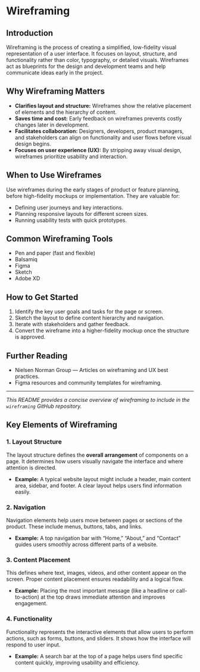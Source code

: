 # Wireframing

## Introduction

Wireframing is the process of creating a simplified, low-fidelity visual representation of a user interface. It focuses on layout, structure, and functionality rather than color, typography, or detailed visuals. Wireframes act as blueprints for the design and development teams and help communicate ideas early in the project.

## Why Wireframing Matters

- **Clarifies layout and structure:** Wireframes show the relative placement of elements and the hierarchy of content.
- **Saves time and cost:** Early feedback on wireframes prevents costly changes later in development.
- **Facilitates collaboration:** Designers, developers, product managers, and stakeholders can align on functionality and user flows before visual design begins.
- **Focuses on user experience (UX):** By stripping away visual design, wireframes prioritize usability and interaction.

## When to Use Wireframes

Use wireframes during the early stages of product or feature planning, before high-fidelity mockups or implementation. They are valuable for:

- Defining user journeys and key interactions.
- Planning responsive layouts for different screen sizes.
- Running usability tests with quick prototypes.

## Common Wireframing Tools

- Pen and paper (fast and flexible)
- Balsamiq
- Figma
- Sketch
- Adobe XD

## How to Get Started

1. Identify the key user goals and tasks for the page or screen.
2. Sketch the layout to define content hierarchy and navigation.
3. Iterate with stakeholders and gather feedback.
4. Convert the wireframe into a higher-fidelity mockup once the structure is approved.

## Further Reading

- Nielsen Norman Group — Articles on wireframing and UX best practices.
- Figma resources and community templates for wireframing.

---

*This README provides a concise overview of wireframing to include in the `wireframing` GitHub repository.*

## Key Elements of Wireframing

### 1. Layout Structure
The layout structure defines the **overall arrangement** of components on a page. It determines how users visually navigate the interface and where attention is directed.  
- **Example:** A typical website layout might include a header, main content area, sidebar, and footer. A clear layout helps users find information easily.

### 2. Navigation
Navigation elements help users move between pages or sections of the product. These include menus, buttons, tabs, and links.  
- **Example:** A top navigation bar with “Home,” “About,” and “Contact” guides users smoothly across different parts of a website.

### 3. Content Placement
This defines where text, images, videos, and other content appear on the screen. Proper content placement ensures readability and a logical flow.  
- **Example:** Placing the most important message (like a headline or call-to-action) at the top draws immediate attention and improves engagement.

### 4. Functionality
Functionality represents the interactive elements that allow users to perform actions, such as forms, buttons, and sliders. It shows how the interface will respond to user input.  
- **Example:** A search bar at the top of a page helps users find specific content quickly, improving usability and efficiency.

